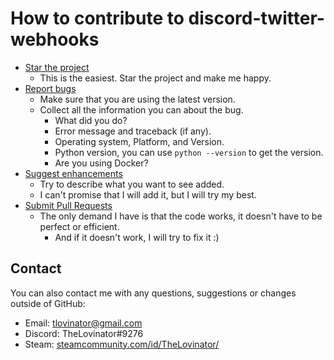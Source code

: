 # How to contribute to discord-twitter-webhooks

- [Star the project](https://github.com/TheLovinator1/discord-twitter-webhooks/stargazers)
  - This is the easiest. Star the project and make me happy.
- [Report bugs](https://github.com/TheLovinator1/discord-twitter-webhooks/issues/new)
  - Make sure that you are using the latest version.
  - Collect all the information you can about the bug.
    - What did you do?
    - Error message and traceback (if any).
    - Operating system, Platform, and Version.
    - Python version, you can use `python --version` to get the version.
    - Are you using Docker?
- [Suggest enhancements](https://github.com/TheLovinator1/discord-twitter-webhooks/issues/new)
  - Try to describe what you want to see added.
  - I can't promise that I will add it, but I will try my best.
- [Submit Pull Requests](https://github.com/TheLovinator1/discord-twitter-webhooks/pulls)
  - The only demand I have is that the code works, it doesn't have to be perfect or efficient.
    - And if it doesn't work, I will try to fix it :)

## Contact

You can also contact me with any questions, suggestions or changes outside of GitHub:

- Email: tlovinator@gmail.com
- Discord: TheLovinator#9276
- Steam: [steamcommunity.com/id/TheLovinator/](https://steamcommunity.com/id/TheLovinator/)
